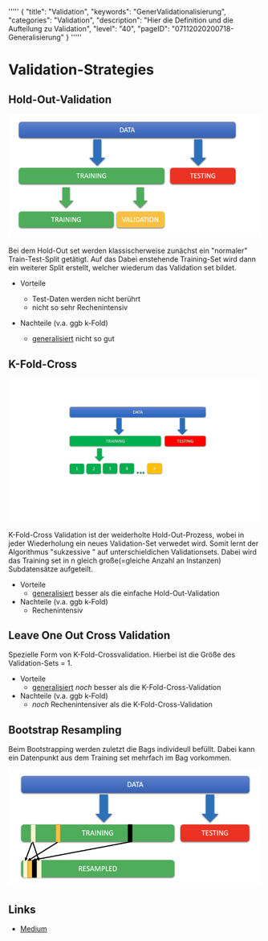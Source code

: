'''''
{
"title": "Validation",
"keywords": "GenerValidationalisierung",
"categories": "Validation",
"description": "Hier die Definition und die Aufteilung zu Validation",
"level": "40",
"pageID": "07112020200718-Generalisierung"
}
'''''

<h1>Validation-Strategies</h1>

## Hold-Out-Validation
![](imgs/2020-11-05-08-39-47.png)

Bei dem Hold-Out set werden klassischerweise zunächst ein "normaler" Train-Test-Split getätigt. Auf das Dabei enstehende Training-Set wird dann ein weiterer Split erstellt, welcher wiederum das Validation set bildet.

- Vorteile
  - Test-Daten werden nicht berührt
  - nicht so sehr Rechenintensiv
  
- Nachteile (v.a. ggb k-Fold)
  - [generalisiert](./002_Generalisierung.md) nicht so gut
  


## K-Fold-Cross
![Validation1](imgs/Validation2.gif)

K-Fold-Cross Validation ist der weiderholte Hold-Out-Prozess, wobei in jeder Wiederholung ein neues Validation-Set verwedet wird. Somit lernt der Algorithmus "sukzessive " auf unterschieldichen Validationsets. Dabei wird das Training set in n gleich große(=gleiche Anzahl an Instanzen) Subdatensätze aufgeteilt.




- Vorteile
   - [generalisiert](./002_Generalisierung.md) besser als die einfache Hold-Out-Validation
- Nachteile (v.a. ggb k-Fold)
  - Rechenintensiv

## Leave One Out Cross Validation
Spezielle Form von K-Fold-Crossvalidation. Hierbei ist die Größe des Validation-Sets = 1. 

- Vorteile
   - [generalisiert](./002_Generalisierung.md) *noch* besser als die K-Fold-Cross-Validation
- Nachteile (v.a. ggb k-Fold)
  - *noch* Rechenintensiver als die K-Fold-Cross-Validation

## Bootstrap Resampling
Beim Bootstrapping werden zuletzt die Bags individeull befüllt. Dabei kann ein Datenpunkt aus dem Training set mehrfach im Bag vorkommen. 

![](imgs/2020-11-05-08-54-51.png)
  



## Links
- [Medium](https://medium.com/x8-the-ai-community/use-of-cross-validation-in-machine-learning-f3b80ad813e6)

